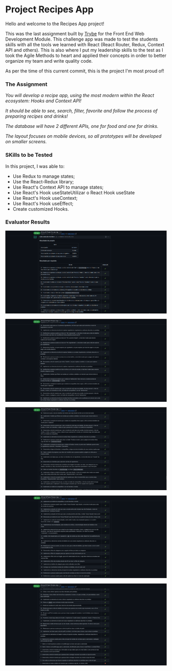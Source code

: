 # Project Recipes App

Hello and welcome to the Recipes App project!

This was the last assignment built by [Trybe](https://www.betrybe.com) for the Front End Web Development Module. This challenge app was made to test the students skills with all the tools we learned with React (React Router, Redux, Context API and others). This is also where I put my leadership skills to the test as I took the Agile Methods to heart and applied their concepts in order to better organize my team and write quality code.

As per the time of this current commit, this is the project I'm most proud of!

### The Assignment

*You will develop a recipe app, using the most modern within the React ecosystem: Hooks and Context API!*

*It should be able to see, search, filter, favorite and follow the process of preparing recipes and drinks!*

*The database will have 2 different APIs, one for food and one for drinks.*

*The layout focuses on mobile devices, so all prototypes will be developed on smaller screens.*

### SKills to be Tested

In this project, I was able to:

- Use Redux to manage states;
- Use the React-Redux library;
- Use React's Context API to manage states;
- Use React's Hook useStateUtilizar o React Hook useState
- Use React's Hook useContext;
- Use React's Hook useEffect;
- Create customized Hooks.


### Evaluator Results

![Evaluator Results 1](./trybe-results-recipe1.png)

![Evaluator Results 2](./trybe-results-recipe2.png)

![Evaluator Results 3](./trybe-results-recipe3.png)

![Evaluator Results 4](./trybe-results-recipe4.png)

![Evaluator Results 5](./trybe-results-recipe5.png)
